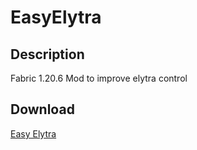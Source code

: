 # EasyElytra

## Description

Fabric 1.20.6 Mod to improve elytra control

## Download

[Easy Elytra](https://github.com/illuminat3/EasyElytra/releases)
